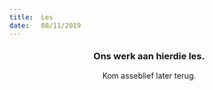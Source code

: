 ```yaml
---
title:  Les
date:   08/11/2019
---
```


### <center>Ons werk aan hierdie les.</center>
<center>Kom asseblief later terug.</center>